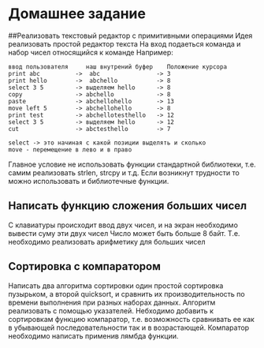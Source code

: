 # Домашнее задание

##Реализовать текстовый редактор с примитивными операциями
Идея реализовать простой редактор текста
На вход подаеться команда и набор чисел относящийся к команде
Например:
```
ввод пользователя     наш внутрений буфер    Положение курсора
print abc          ->  abc                -> 3
print hello        ->  abchello           -> 8
select 3 5         -> выделяем hello      -> 8
copy               -> abchello            -> 8
paste              -> abchellohello       -> 13
move left 5        -> abchellohello       -> 8
print test         -> abchellotesthello   -> 12
select 3 5         -> выделяем hello      -> 12
cut                -> abctesthello        -> 7

select -> это начиная с какой позиции выделять и сколько
move - перемещение в лево и в право
```

Главное условие не использовать функции стандартной библиотеки, т.е. самим реализовать strlen, strcpy и т.д. Если возникнут трудности то можно использовать и библиотечные функции.

## Написать функцию сложения больших чисел
С клавиатуры происходит ввод двух чисел, и на экран необходимо вывести суму эти двух чисел
Число может быть больше 8 байт. Т.е. необходимо реализовать арифметику для больших чисел

## Сортировка с компаратором
Написать два алгоритма сортировки один простой сортировка пузырьком, а второй quicksort, и сравнить их производительность по времени выполнения при разных наборах данных. Алгоритм реализовать с помощью указателей. Небходимо добавить к сортировкам функцию компаратор, т.е. возможность сравнивать ее как в убывающей последовательности так и в возрастающей. Компаратор необходимо написать применив лямбда функции.